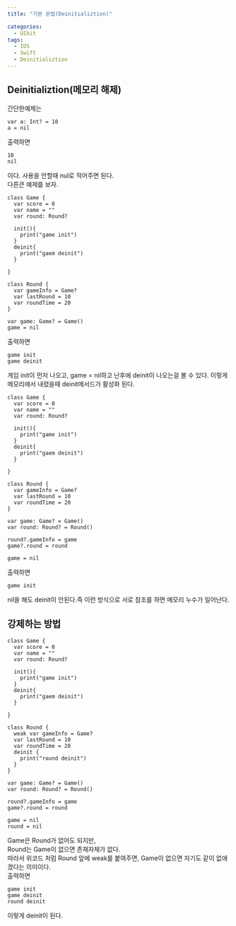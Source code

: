 ```yaml
---
title: "기본 문법(Deinitializtion)"

categories:
  - UIkit
tags:
  - IOS
  - Swift
  - Deinitializtion
---
```


## Deinitializtion(메모리 해제)
간단한예제는
~~~
var a: Int? = 10
a = nil
~~~
출력하면
~~~
10
nil
~~~
이다. 사용을 안할때 nul로 적어주면 된다.  
다른큰 예제를 보자.  
~~~
class Game {
  var score = 0
  var name = ""
  var round: Round?

  init(){
    print("game init")
  }
  deinit{
    print("gaem deinit")
  }

}

class Round {
  var gameInfo = Game?
  var lastRound = 10
  var roundTime = 20
}

var game: Game? = Game()
game = nil
~~~
출력하면
~~~
game init
game deinit
~~~
게임 init이 먼저 나오고, game = nil하고 난후에 deinit이 나오는걸 볼 수 있다.
이렇게 메모리에서 내렸을때 deinit메서드가 활성화 된다.  
~~~
class Game {
  var score = 0
  var name = ""
  var round: Round?

  init(){
    print("game init")
  }
  deinit{
    print("gaem deinit")
  }

}

class Round {
  var gameInfo = Game?
  var lastRound = 10
  var roundTime = 20
}

var game: Game? = Game()
var round: Round? = Round()

round?.gameInfo = game
game?.round = round

game = nil
~~~
출력하면
~~~
game init
~~~
nil을 해도 deinit이 안된다.즉 이런 방식으로 서로 참조를 하면 메모리 누수가 일어난다.  

## 강제하는 방법
~~~
class Game {
  var score = 0
  var name = ""
  var round: Round?

  init(){
    print("game init")
  }
  deinit{
    print("gaem deinit")
  }

}

class Round {
  weak var gameInfo = Game?
  var lastRound = 10
  var roundTime = 20
  deinit {
    print("round deinit")
  }
}

var game: Game? = Game()
var round: Round? = Round()

round?.gameInfo = game
game?.round = round

game = nil
round = nil
~~~
Game은 Round가 없어도 되지만,  
Round는 Game이 없으면 존재자체가 없다.  
따라서 위코드 처럼 Round 앞에 weak를 붙여주면, Game이 없으면 자기도 같이 없애겠다는 의미이다.  
출력하면
~~~
game init
game deinit
round deinit
~~~
이렇게 deinit이 된다.